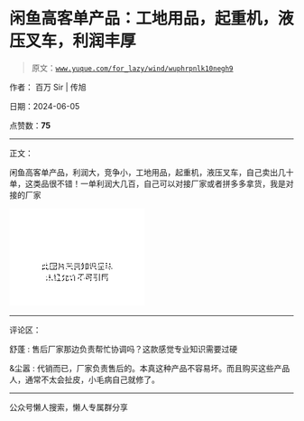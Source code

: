 # 闲鱼高客单产品：工地用品，起重机，液压叉车，利润丰厚

> 原文：[`www.yuque.com/for_lazy/wind/wuphrpnlk10negh9`](https://www.yuque.com/for_lazy/wind/wuphrpnlk10negh9)

作者： 百万 Sir | 传旭

日期：2024-06-05

点赞数：**75**

* * *

正文：

闲鱼高客单产品，利润大，竞争小，工地用品，起重机，液压叉车，自己卖出几十单，这类品很不错！一单利润大几百，自己可以对接厂家或者拼多多拿货，我是对接的厂家

![](img/1363aad824b79eb80bc202bb1edee9b3.png)

* * *

评论区：

舒蓬 : 售后厂家那边负责帮忙协调吗？这款感觉专业知识需要过硬

&尘嚣 : 代销而已，厂家负责售后的。本真这种产品不容易坏。而且购买这些产品人，通常不太会扯皮，小毛病自己就修了。

* * *

公众号懒人搜索，懒人专属群分享